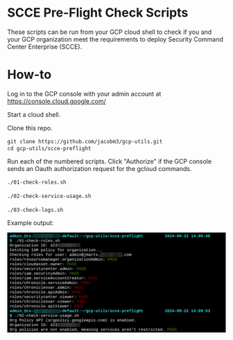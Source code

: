 # SCCE Pre-Flight Check Scripts

These scripts can be run from your GCP cloud shell to check if you and your GCP organization meet the requirements to deploy Security Command Center Enterprise (SCCE).

# How-to

Log in to the GCP console with your admin account at https://console.cloud.google.com/

Start a cloud shell.

Clone this repo.

```
git clone https://github.com/jacobm3/gcp-utils.git
cd gcp-utils/scce-preflight
```

Run each of the numbered scripts.  Click "Authorize" if the GCP console sends an Oauth authorization request for the gcloud commands.

```
./01-check-roles.sh

./02-check-service-usage.sh

./03-check-logs.sh
```

Example output:

![screenshot](img/ss.png)
